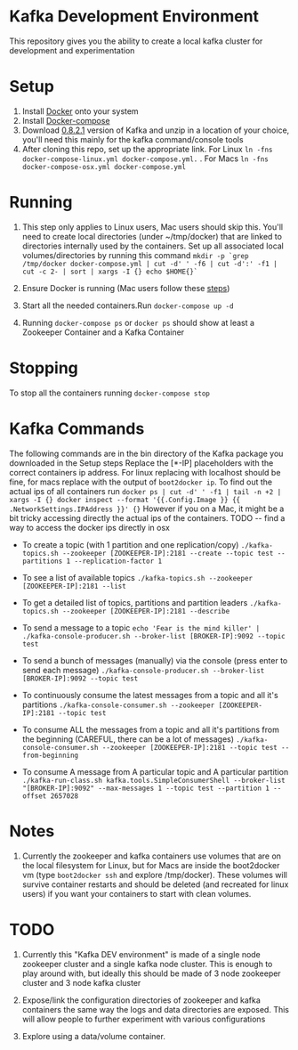 # Kafka Development Environment
This repository gives you the ability to create a local kafka cluster for development and experimentation

# Setup
1. Install [Docker](https://docs.docker.com/installation/#installation) onto your system 
2. Install [Docker-compose](https://docs.docker.com/compose/install/)
3. Download [0.8.2.1](http://kafka.apache.org/downloads.html) version of Kafka and unzip in a location of your choice, you'll need this mainly for the kafka command/console tools
4. After cloning this repo, set up the appropriate link. For Linux ``ln -fns docker-compose-linux.yml docker-compose.yml.`` .  For Macs ``ln -fns docker-compose-osx.yml docker-compose.yml``

# Running 
1. This step only applies to Linux users, Mac users should skip this. You'll need to create local directories (under ~/tmp/docker) that are linked to directories internally used by the containers. Set up all associated local volumes/directories by running this command
``
mkdir -p `grep /tmp/docker docker-compose.yml | cut -d' ' -f6 | cut -d':' -f1 | cut -c 2- | sort | xargs -I {} echo $HOME{}`
  ``
  
2. Ensure Docker is running (Mac users follow these [steps](https://docs.docker.com/installation/mac/#from-your-command-line))
3. Start all the needed containers.Run ``docker-compose up -d``
4. Running ``docker-compose ps`` or ``docker ps`` should show at least a Zookeeper Container and a Kafka Container

# Stopping
To stop all the containers running ``docker-compose stop`` 

# Kafka Commands
The following commands are in the bin directory of the Kafka package you downloaded in the Setup steps
Replace the [*-IP] placeholders with the correct containers ip address. For linux replacing with localhost should be fine, for macs replace with the output of ``boot2docker ip``.
To find out the actual ips of all containers run ``docker ps | cut -d' ' -f1 | tail -n +2 | xargs -I {} docker inspect --format '{{.Config.Image }} {{ .NetworkSettings.IPAddress }}' {}``
However if you on a Mac, it might be a bit tricky accessing directly the actual ips of the containers.
TODO -- find a way to access the docker ips directly in osx

- To create a topic (with 1 partition and one replication/copy) ``./kafka-topics.sh --zookeeper [ZOOKEEPER-IP]:2181 --create --topic test
--partitions 1 --replication-factor 1`` 

- To see a list of available topics ``./kafka-topics.sh --zookeeper [ZOOKEEPER-IP]:2181 --list``

- To get a detailed list of topics, partitions and partition leaders ``./kafka-topics.sh --zookeeper [ZOOKEEPER-IP]:2181 --describe``

- To send a message to a topic ``echo 'Fear is the mind killer' | ./kafka-console-producer.sh --broker-list
[BROKER-IP]:9092 --topic test``

- To send a bunch of messages (manually) via the console (press enter to send each message) ``./kafka-console-producer.sh --broker-list
[BROKER-IP]:9092 --topic test``

- To continuously consume the latest messages from a topic and all it's partitions ``./kafka-console-consumer.sh --zookeeper [ZOOKEEPER-IP]:2181 --topic test`` 

- To consume ALL the messages from a topic and all it's partitions from the beginning (CAREFUL, there can be a lot of messages) ``./kafka-console-consumer.sh --zookeeper [ZOOKEEPER-IP]:2181 --topic test
--from-beginning``

- To consume A message from A particular topic and A particular partition ``./kafka-run-class.sh kafka.tools.SimpleConsumerShell --broker-list "[BROKER-IP]:9092"
--max-messages 1 --topic test --partition 1 --offset 2657028``


# Notes
1. Currently the zookeeper and kafka containers use volumes that are on the local filesystem for Linux, but for Macs are inside the boot2docker vm (type `boot2docker ssh` and explore /tmp/docker). These volumes will survive container restarts and should be deleted (and recreated for linux users) if you want your containers to start with clean volumes.


# TODO
1. Currently this "Kafka DEV environment" is made of a single node zookeeper cluster and a single kafka node cluster. This is enough to play around with, but ideally this should be made of 3 node zookeeper cluster and 3 node kafka cluster

2. Expose/link the configuration directories of zookeeper and kafka containers the same way the logs and data directories are exposed. This will allow people to further experiment with various configurations
3. Explore using a data/volume container.
